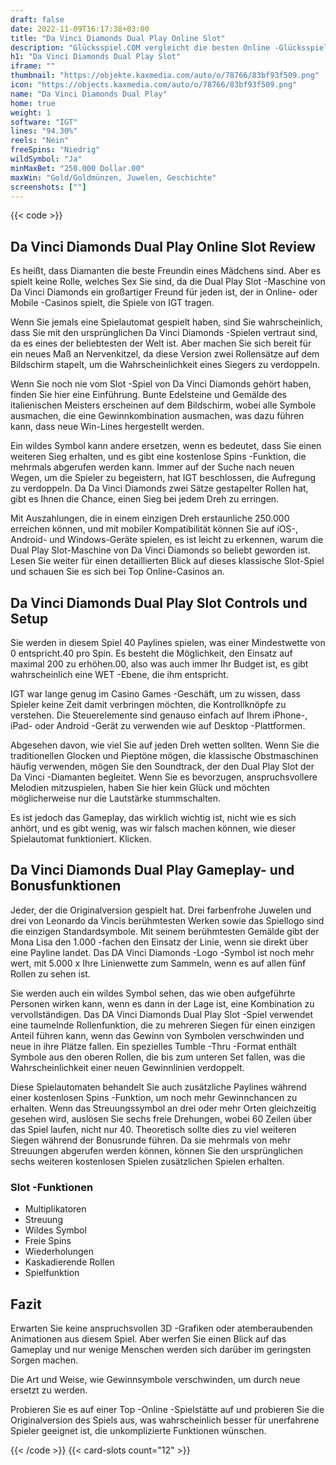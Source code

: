 ```yaml
---
draft: false
date: 2022-11-09T16:17:38+03:00
title: "Da Vinci Diamonds Dual Play Online Slot"
description: "Glücksspiel.COM vergleicht die besten Online -Glücksspiel -Sites und -spiele der Kanada.  Unabhängige Produktbewertungen und exklusive Anmeldeangebote. Jetzt spielen!"
h1: "Da Vinci Diamonds Dual Play Slot"
iframe: ""
thumbnail: "https://objekte.kaxmedia.com/auto/o/78766/83bf93f509.png"
icon: "https://objects.kaxmedia.com/auto/o/78766/83bf93f509.png"
name: "Da Vinci Diamonds Dual Play"
home: true
weight: 1
software: "IGT"
lines: "94.30%"
reels: "Nein"
freeSpins: "Niedrig"
wildSymbol: "Ja"
minMaxBet: "250.000 Dollar.00"
maxWin: "Gold/Goldmünzen, Juwelen, Geschichte"
screenshots: [""]
---
```


{{< code >}}<h2>Da Vinci Diamonds Dual Play Online Slot Review</h2><p>Es heißt, dass Diamanten die beste Freundin eines Mädchens sind. Aber es spielt keine Rolle, welches Sex Sie sind, da die Dual Play Slot -Maschine von Da Vinci Diamonds ein großartiger Freund für jeden ist, der in Online- oder Mobile -Casinos spielt, die Spiele von IGT tragen.</p><p>Wenn Sie jemals eine Spielautomat gespielt haben, sind Sie wahrscheinlich, dass Sie mit den ursprünglichen Da Vinci Diamonds -Spielen vertraut sind, da es eines der beliebtesten der Welt ist. Aber machen Sie sich bereit für ein neues Maß an Nervenkitzel, da diese Version zwei Rollensätze auf dem Bildschirm stapelt, um die Wahrscheinlichkeit eines Siegers zu verdoppeln.</p><p>Wenn Sie noch nie vom Slot -Spiel von Da Vinci Diamonds gehört haben, finden Sie hier eine Einführung. Bunte Edelsteine und Gemälde des italienischen Meisters erscheinen auf dem Bildschirm, wobei alle Symbole ausmachen, die eine Gewinnkombination ausmachen, was dazu führen kann, dass neue Win-Lines hergestellt werden.</p><p>Ein wildes Symbol kann andere ersetzen, wenn es bedeutet, dass Sie einen weiteren Sieg erhalten, und es gibt eine kostenlose Spins -Funktion, die mehrmals abgerufen werden kann. Immer auf der Suche nach neuen Wegen, um die Spieler zu begeistern, hat IGT beschlossen, die Aufregung zu verdoppeln. Da Da Vinci Diamonds zwei Sätze gestapelter Rollen hat, gibt es Ihnen die Chance, einen Sieg bei jedem Dreh zu erringen.</p><p>Mit Auszahlungen, die in einem einzigen Dreh erstaunliche 250.000 erreichen können, und mit mobiler Kompatibilität können Sie auf iOS-, Android- und Windows-Geräte spielen, es ist leicht zu erkennen, warum die Dual Play Slot-Maschine von Da Vinci Diamonds so beliebt geworden ist. Lesen Sie weiter für einen detaillierten Blick auf dieses klassische Slot-Spiel und schauen Sie es sich bei Top Online-Casinos an.</p><h2>Da Vinci Diamonds Dual Play Slot Controls und Setup</h2><p>Sie werden in diesem Spiel 40 Paylines spielen, was einer Mindestwette von 0 entspricht.40 pro Spin. Es besteht die Möglichkeit, den Einsatz auf maximal 200 zu erhöhen.00, also was auch immer Ihr Budget ist, es gibt wahrscheinlich eine WET -Ebene, die ihm entspricht.</p><p>IGT war lange genug im Casino Games -Geschäft, um zu wissen, dass Spieler keine Zeit damit verbringen möchten, die Kontrollknöpfe zu verstehen. Die Steuerelemente sind genauso einfach auf Ihrem iPhone-, iPad- oder Android -Gerät zu verwenden wie auf Desktop -Plattformen.</p><p>Abgesehen davon, wie viel Sie auf jeden Dreh wetten sollten. Wenn Sie die traditionellen Glocken und Pieptöne mögen, die klassische Obstmaschinen häufig verwenden, mögen Sie den Soundtrack, der den Dual Play Slot der Da Vinci -Diamanten begleitet. Wenn Sie es bevorzugen, anspruchsvollere Melodien mitzuspielen, haben Sie hier kein Glück und möchten möglicherweise nur die Lautstärke stummschalten.</p><p>Es ist jedoch das Gameplay, das wirklich wichtig ist, nicht wie es sich anhört, und es gibt wenig, was wir falsch machen können, wie dieser Spielautomat funktioniert. Klicken.</p><h2>Da Vinci Diamonds Dual Play Gameplay- und Bonusfunktionen</h2><p>Jeder, der die Originalversion gespielt hat. Drei farbenfrohe Juwelen und drei von Leonardo da Vincis berühmtesten Werken sowie das Spiellogo sind die einzigen Standardsymbole. Mit seinem berühmtesten Gemälde gibt der Mona Lisa den 1.000 -fachen den Einsatz der Linie, wenn sie direkt über eine Payline landet. Das DA Vinci Diamonds -Logo -Symbol ist noch mehr wert, mit 5.000 x Ihre Linienwette zum Sammeln, wenn es auf allen fünf Rollen zu sehen ist.</p><p>Sie werden auch ein wildes Symbol sehen, das wie oben aufgeführte Personen wirken kann, wenn es dann in der Lage ist, eine Kombination zu vervollständigen. Das DA Vinci Diamonds Dual Play Slot -Spiel verwendet eine taumelnde Rollenfunktion, die zu mehreren Siegen für einen einzigen Anteil führen kann, wenn das Gewinn von Symbolen verschwinden und neue in ihre Plätze fallen. Ein spezielles Tumble -Thru -Format enthält Symbole aus den oberen Rollen, die bis zum unteren Set fallen, was die Wahrscheinlichkeit einer neuen Gewinnlinien verdoppelt.</p><p>Diese Spielautomaten behandelt Sie auch zusätzliche Paylines während einer kostenlosen Spins -Funktion, um noch mehr Gewinnchancen zu erhalten. Wenn das Streuungssymbol an drei oder mehr Orten gleichzeitig gesehen wird, auslösen Sie sechs freie Drehungen, wobei 60 Zeilen über das Spiel laufen, nicht nur 40. Theoretisch sollte dies zu viel weiteren Siegen während der Bonusrunde führen. Da sie mehrmals von mehr Streuungen abgerufen werden können, können Sie den ursprünglichen sechs weiteren kostenlosen Spielen zusätzlichen Spielen erhalten.</p><h3>
Slot -Funktionen</h3><ul>
<li></span>
Multiplikatoren</li>
<li></span>
Streuung</li>
<li></span>
Wildes Symbol</li>
<li></span>
Freie Spins</li>
<li></span>
Wiederholungen</li>
<li></span>
Kaskadierende Rollen</li>
<li></span>
Spielfunktion</li></ul><h2>Fazit</h2><p>Erwarten Sie keine anspruchsvollen 3D -Grafiken oder atemberaubenden Animationen aus diesem Spiel. Aber werfen Sie einen Blick auf das Gameplay und nur wenige Menschen werden sich darüber im geringsten Sorgen machen.</p><p>Die Art und Weise, wie Gewinnsymbole verschwinden, um durch neue ersetzt zu werden.</p><p>Probieren Sie es auf einer Top -Online -Spielstätte auf und probieren Sie die Originalversion des Spiels aus, was wahrscheinlich besser für unerfahrene Spieler geeignet ist, die unkomplizierte Funktionen wünschen.</p>{{< /code >}}
 {{< card-slots count="12" >}}
